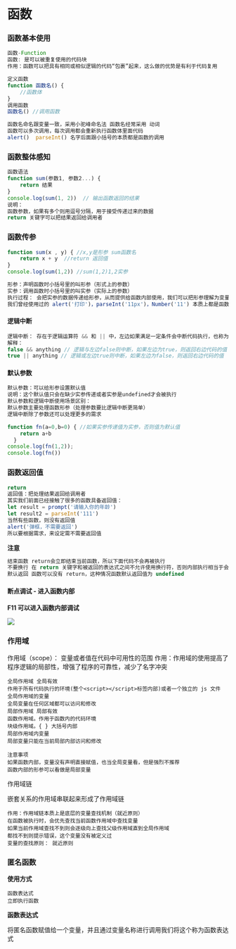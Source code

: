 # 函数

### 函数基本使用

```javascript
函数-Function
函数: 是可以被重复使用的代码块
作用：函数可以把具有相同或相似逻辑的代码“包裹”起来，这么做的优势是有利于代码复用
```

```javascript
定义函数
function 函数名() {
	//函数体
}
调用函数
函数名() //调用函数
```

```javascript
函数名命名跟变量一致，采用小驼峰命名法 函数名经常采用 动词
函数可以多次调用，每次调用都会重新执行函数体里面代码
alert()  parseInt() 名字后面跟小括号的本质都是函数的调用 
```

### 函数整体感知

```javascript
函数语法
function sum(参数1, 参数2...) {
	return 结果
}
console.log(sum(1, 2))  // 输出函数返回的结果
说明：
函数参数，如果有多个则用逗号分隔，用于接受传递过来的数据
return 关键字可以把结果返回给调用者
```

### 函数传参

```javascript
function sum(x , y) { //x,y是形参 sum函数名
	return x + y  //return 返回值
}
console.log(sum(1,2)) //sum(1,2)1,2实参
```

```javascript
形参：声明函数时小括号里的叫形参（形式上的参数）
实参：调用函数时小括号里的叫实参（实际上的参数）
执行过程： 会把实参的数据传递给形参，从而提供给函数内部使用，我们可以把形参理解为变量
我们曾经使用过的 alert('打印')，parseInt('11px')，Number('11') 本质上都是函数调用的传参
```

#### 逻辑中断

```javascript
逻辑中断： 存在于逻辑运算符 && 和 || 中，左边如果满足一定条件会中断代码执行，也称为逻辑短路
解释：
false && anything // 逻辑与左边false则中断，如果左边为true，则返回右边代码的值
true || anything // 逻辑或左边true则中断，如果左边为false，则返回右边代码的值
```

#### 默认参数

```javascript
默认参数：可以给形参设置默认值
说明：这个默认值只会在缺少实参传递或者实参是undefined才会被执行
默认参数和逻辑中断使用场景区别：
默认参数主要处理函数形参（处理参数要比逻辑中断更简单）
逻辑中断除了参数还可以处理更多的需求
```

```javascript
function fn(a=0,b=0) { //如果实参传递值为实参，否则值为默认值
    return a+b
  }
console.log(fn(1,2));
console.log(fn())
```

### 函数返回值

```javascript
return
返回值：把处理结果返回给调用者
其实我们前面已经接触了很多的函数具备返回值：
let result = prompt('请输入你的年龄')
let result2 = parseInt('111')
当然有些函数，则没有返回值
alert('弹框，不需要返回')
所以要根据需求，来设定需不需要返回值
```

**注意**

```javascript
结束函数 return会立即结束当前函数，所以下面代码不会再被执行
不要换行 在 return 关键字和被返回的表达式之间不允许使用换行符，否则内部执行相当于会自动补充分号
默认返回 函数可以没有 return，这种情况函数默认返回值为 undefined
```

#### 断点调试 - 进入函数内部 

**F11 可以进入函数内部调试**

![](D:/heima/javascript/%E5%9B%BE%E7%89%87/%E6%96%AD%E7%82%B9%E8%B0%83%E8%AF%95%E8%BF%9B%E5%85%A5%E5%87%BD%E6%95%B0.png)

### 作用域

作用域（scope）： 变量或者值在代码中可用性的范围
作用：作用域的使用提高了程序逻辑的局部性，增强了程序的可靠性，减少了名字冲突

```
全局作用域 全局有效 
作用于所有代码执行的环境(整个<script></script>标签内部)或者一个独立的 js 文件
全局作用域的变量
全局变量在任何区域都可以访问和修改
局部作用域 局部有效
函数作用域。作用于函数内的代码环境
块级作用域。{ } 大括号内部
局部作用域内变量
局部变量只能在当前局部内部访问和修改
```

```
注意事项
如果函数内部，变量没有声明直接赋值，也当全局变量看，但是强烈不推荐
函数内部的形参可以看做是局部变量
```

作用域链

嵌套关系的作用域串联起来形成了作用域链

```
作用：作用域链本质上是底层的变量查找机制（就近原则）
在函数被执行时，会优先查找当前函数作用域中查找变量
如果当前作用域查找不到则会逐级向上查找父级作用域直到全局作用域
都找不到则提示错误，这个变量没有被定义过
变量的查找原则： 就近原则
```



### 匿名函数

**使用方式**

```
函数表达式
立即执行函数
```

**函数表达式**

将匿名函数赋值给一个变量，并且通过变量名称进行调用我们将这个称为函数表达式